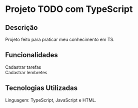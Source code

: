 <h1> Projeto TODO com TypeScript </h1>
<h2>Descrição</h2>
<p>Projeto feito para praticar meu conhecimento em TS. </p>
<h2>Funcionalidades </h2>
Cadastrar tarefas
<br>
Cadastrar lembretes
<br>
<h2>Tecnologias Utilizadas</h2>
Linguagem: TypeScript, JavaScript e HTML.
